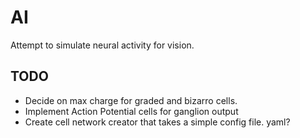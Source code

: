 # AI

Attempt to simulate neural activity for vision.

## TODO

* Decide on max charge for graded and bizarro cells.
* Implement Action Potential cells for ganglion output
* Create cell network creator that takes a simple config file.  yaml?
